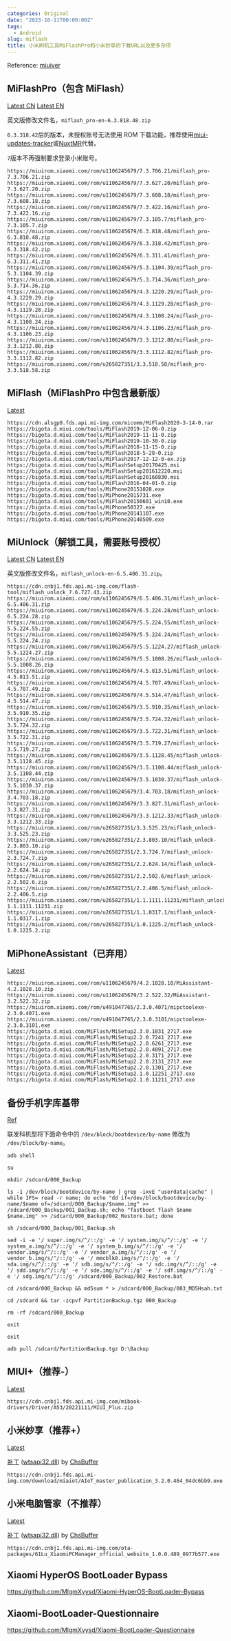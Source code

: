 ```yaml
---
categories: Original
date: "2023-10-11T00:00:00Z"
tags:
  - Android
slug: miflash
title: 小米刷机工具MiFlashPro和小米妙享的下载URL以及更多杂项
---
```


Reference: [miuiver](https://miuiver.com/miflash-pro/)

## MiFlashPro（包含 MiFlash）

[Latest CN](https://miuirom.xiaomi.com/rom/u1106245679/7.3.706.21/miflash_pro-7.3.706.21.zip) [Latest EN](https://miuirom.xiaomi.com/rom/u1106245679/7.3.706.21/miflash_pro-en-7.3.706.21.zip)

英文版修改文件名，`miflash_pro-en-6.3.818.48.zip`

`6.3.318.42`后的版本，未授权账号无法使用 ROM 下载功能，推荐使用[miui-updates-tracker](https://github.com/XiaomiFirmwareUpdater/miui-updates-tracker)或[NuxtMR](https://github.com/HegeKen/NuxtMR)代替。

`7`版本不再强制要求登录小米账号。

```
https://miuirom.xiaomi.com/rom/u1106245679/7.3.706.21/miflash_pro-7.3.706.21.zip
https://miuirom.xiaomi.com/rom/u1106245679/7.3.627.20/miflash_pro-7.3.627.20.zip
https://miuirom.xiaomi.com/rom/u1106245679/7.3.608.18/miflash_pro-7.3.608.18.zip
https://miuirom.xiaomi.com/rom/u1106245679/7.3.422.16/miflash_pro-7.3.422.16.zip
https://miuirom.xiaomi.com/rom/u1106245679/7.3.105.7/miflash_pro-7.3.105.7.zip
https://miuirom.xiaomi.com/rom/u1106245679/6.3.818.48/miflash_pro-6.3.818.48.zip
https://miuirom.xiaomi.com/rom/u1106245679/6.3.318.42/miflash_pro-6.3.318.42.zip
https://miuirom.xiaomi.com/rom/u1106245679/6.3.311.41/miflash_pro-6.3.311.41.zip
https://miuirom.xiaomi.com/rom/u1106245679/5.3.1104.39/miflash_pro-5.3.1104.39.zip
https://miuirom.xiaomi.com/rom/u1106245679/5.3.714.36/miflash_pro-5.3.714.36.zip
https://miuirom.xiaomi.com/rom/u1106245679/4.3.1220.29/miflash_pro-4.3.1220.29.zip
https://miuirom.xiaomi.com/rom/u1106245679/4.3.1129.28/miflash_pro-4.3.1129.28.zip
https://miuirom.xiaomi.com/rom/u1106245679/4.3.1108.24/miflash_pro-4.3.1108.24.zip
https://miuirom.xiaomi.com/rom/u1106245679/4.3.1106.23/miflash_pro-4.3.1106.23.zip
https://miuirom.xiaomi.com/rom/u1106245679/3.3.1212.88/miflash_pro-3.3.1212.88.zip
https://miuirom.xiaomi.com/rom/u1106245679/3.3.1112.82/miflash_pro-3.3.1112.82.zip
https://miuirom.xiaomi.com/rom/u265827351/3.3.518.58/miflash_pro-3.3.518.58.zip
```

## MiFlash（MiFlashPro 中包含最新版）

[Latest](https://cdn.alsgp0.fds.api.mi-img.com/micomm/MiFlash2020-3-14-0.rar)

```
https://cdn.alsgp0.fds.api.mi-img.com/micomm/MiFlash2020-3-14-0.rar
https://bigota.d.miui.com/tools/MiFlash2019-12-06-0.zip
https://bigota.d.miui.com/tools/MiFlash2019-11-11-0.zip
https://bigota.d.miui.com/tools/MiFlash2019-10-30-0.zip
https://bigota.d.miui.com/tools/MiFlash2018-11-15-0.zip
https://bigota.d.miui.com/tools/MiFlash2018-5-28-0.zip
https://bigota.d.miui.com/tools/MiFlash2017-12-12-0-ex.zip
https://bigota.d.miui.com/tools/MiFlashSetup20170425.msi
https://bigota.d.miui.com/tools/MiFlashSetup201612220.msi
https://bigota.d.miui.com/tools/MiFlashSetup20160830.msi
https://bigota.d.miui.com/tools/MiFlash2016-04-01-0.zip
https://bigota.d.miui.com/tools/MiPhone20151028.exe
https://bigota.d.miui.com/tools/MiPhone2015731.exe
https://bigota.d.miui.com/tools/MiFlash20150601_win10.exe
https://bigota.d.miui.com/tools/MiPhone50327.exe
https://bigota.d.miui.com/tools/MiPhone20141107.exe
https://bigota.d.miui.com/tools/MiPhone20140509.exe
```

## MiUnlock（解锁工具，需要账号授权）

[Latest CN](https://cdn.cnbj1.fds.api.mi-img.com/flash-tool/miflash_unlock_7.6.727.43.zip) [Latest EN](https://miuirom.xiaomi.com/rom/u1106245679/6.5.224.28/miflash_unlock-en-6.5.224.28.zip)

英文版修改文件名，`miflash_unlock-en-6.5.406.31.zip`。

```
https://cdn.cnbj1.fds.api.mi-img.com/flash-tool/miflash_unlock_7.6.727.43.zip
https://miuirom.xiaomi.com/rom/u1106245679/6.5.406.31/miflash_unlock-6.5.406.31.zip
https://miuirom.xiaomi.com/rom/u1106245679/6.5.224.28/miflash_unlock-6.5.224.28.zip
https://miuirom.xiaomi.com/rom/u1106245679/5.5.224.55/miflash_unlock-5.5.224.55.zip
https://miuirom.xiaomi.com/rom/u1106245679/5.5.224.24/miflash_unlock-5.5.224.24.zip
https://miuirom.xiaomi.com/rom/u1106245679/5.5.1224.27/miflash_unlock-5.5.1224.27.zip
https://miuirom.xiaomi.com/rom/u1106245679/5.5.1008.26/miflash_unlock-5.5.1008.26.zip
https://miuirom.xiaomi.com/rom/u1106245679/4.5.813.51/miflash_unlock-4.5.813.51.zip
https://miuirom.xiaomi.com/rom/u1106245679/4.5.707.49/miflash_unlock-4.5.707.49.zip
https://miuirom.xiaomi.com/rom/u1106245679/4.5.514.47/miflash_unlock-4.5.514.47.zip
https://miuirom.xiaomi.com/rom/u1106245679/3.5.910.35/miflash_unlock-3.5.910.35.zip
https://miuirom.xiaomi.com/rom/u1106245679/3.5.724.32/miflash_unlock-3.5.724.32.zip
https://miuirom.xiaomi.com/rom/u1106245679/3.5.722.31/miflash_unlock-3.5.722.31.zip
https://miuirom.xiaomi.com/rom/u1106245679/3.5.719.27/miflash_unlock-3.5.719.27.zip
https://miuirom.xiaomi.com/rom/u1106245679/3.5.1128.45/miflash_unlock-3.5.1128.45.zip
https://miuirom.xiaomi.com/rom/u1106245679/3.5.1108.44/miflash_unlock-3.5.1108.44.zip
https://miuirom.xiaomi.com/rom/u1106245679/3.5.1030.37/miflash_unlock-3.5.1030.37.zip
https://miuirom.xiaomi.com/rom/u1106245679/3.4.703.18/miflash_unlock-3.4.703.18.zip
https://miuirom.xiaomi.com/rom/u1106245679/3.3.827.31/miflash_unlock-3.3.827.31.zip
https://miuirom.xiaomi.com/rom/u1106245679/3.3.1212.33/miflash_unlock-3.3.1212.33.zip
https://miuirom.xiaomi.com/rom/u265827351/3.3.525.23/miflash_unlock-3.3.525.23.zip
https://miuirom.xiaomi.com/rom/u265827351/2.3.803.10/miflash_unlock-2.3.803.10.zip
https://miuirom.xiaomi.com/rom/u265827351/2.3.724.7/miflash_unlock-2.3.724.7.zip
https://miuirom.xiaomi.com/rom/u265827351/2.2.624.14/miflash_unlock-2.2.624.14.zip
https://miuirom.xiaomi.com/rom/u265827351/2.2.502.6/miflash_unlock-2.2.502.6.zip
https://miuirom.xiaomi.com/rom/u265827351/2.2.406.5/miflash_unlock-2.2.406.5.zip
https://miuirom.xiaomi.com/rom/u265827351/1.1.1111.11231/miflash_unlock-1.1.1111.11231.zip
https://miuirom.xiaomi.com/rom/u265827351/1.1.0317.1/miflash_unlock-1.1.0317.1.zip
https://miuirom.xiaomi.com/rom/u265827351/1.0.1225.2/miflash_unlock-1.0.1225.2.zip
```

## MiPhoneAssistant（已弃用）

[Latest](https://miuirom.xiaomi.com/rom/u1106245679/4.2.1028.10/MiAssistant-4.2.1028.10.zip)

```
https://miuirom.xiaomi.com/rom/u1106245679/4.2.1028.10/MiAssistant-4.2.1028.10.zip
https://miuirom.xiaomi.com/rom/u1106245679/3.2.522.32/MiAssistant-3.2.522.32.zip
https://miuirom.xiaomi.com/rom/u491047765/2.3.0.4071/mipctoolexe-2.3.0.4071.exe
https://miuirom.xiaomi.com/rom/u491047765/2.3.0.3101/mipctoolexe-2.3.0.3101.exe
https://bigota.d.miui.com/MiFlash/MiSetup2.3.0.1031_2717.exe
https://bigota.d.miui.com/MiFlash/MiSetup2.2.0.7241_2717.exe
https://bigota.d.miui.com/MiFlash/MiSetup2.2.0.6261_2717.exe
https://bigota.d.miui.com/MiFlash/MiSetup2.2.0.4091_2717.exe
https://bigota.d.miui.com/MiFlash/MiSetup2.2.0.3171_2717.exe
https://bigota.d.miui.com/MiFlash/MiSetup2.2.0.2131_2717.exe
https://bigota.d.miui.com/MiFlash/MiSetup2.2.0.1301_2717.exe
https://bigota.d.miui.com/MiFlash/MiSetup2.1.0.12251_2717.exe
https://bigota.d.miui.com/MiFlash/MiSetup2.1.0.11211_2717.exe
```

## 备份手机字库基带

[Ref](https://miuiver.com/backup-phone-partition/)

联发科机型将下面命令中的 `/dev/block/bootdevice/by-name` 修改为 `/dev/block/by-name`。

```shell
adb shell

su

mkdir /sdcard/000_Backup

ls -1 /dev/block/bootdevice/by-name | grep -ixvE "userdata|cache" | while IFS= read -r name; do echo "dd if=/dev/block/bootdevice/by-name/$name of=/sdcard/000_Backup/$name.img" >> /sdcard/000_Backup/001_Backup.sh; echo "fastboot flash $name $name.img" >> /sdcard/000_Backup/002_Restore.bat; done

sh /sdcard/000_Backup/001_Backup.sh

sed -i -e '/ super.img/s/^/::/g' -e '/ system.img/s/^/::/g' -e '/ system_a.img/s/^/::/g' -e '/ system_b.img/s/^/::/g' -e '/ vendor.img/s/^/::/g' -e '/ vendor_a.img/s/^/::/g' -e '/ vendor_b.img/s/^/::/g' -e '/ mmcblk0.img/s/^/::/g' -e '/ sda.img/s/^/::/g' -e '/ sdb.img/s/^/::/g' -e '/ sdc.img/s/^/::/g' -e '/ sdd.img/s/^/::/g' -e '/ sde.img/s/^/::/g' -e '/ sdf.img/s/^/::/g' -e '/ sdg.img/s/^/::/g' /sdcard/000_Backup/002_Restore.bat

cd /sdcard/000_Backup && md5sum * > /sdcard/000_Backup/003_MD5Hsah.txt

cd /sdcard && tar -zcpvf PartitionBackup.tgz 000_Backup

rm -rf /sdcard/000_Backup

exit

exit

adb pull /sdcard/PartitionBackup.tgz D:\Backup
```

## MIUI+（推荐-）

[Latest](https://cdn.cnbj1.fds.api.mi-img.com/mibook-drivers/Driver/A53/20221111/MIUI_Plus.zip)

```
https://cdn.cnbj1.fds.api.mi-img.com/mibook-drivers/Driver/A53/20221111/MIUI_Plus.zip
```

## 小米妙享（推荐+）

[Latest](https://cdn.cnbj1.fds.api.mi-img.com/download/miaiot/AIoT_master_publication_3.2.0.464_04dc6bb9.exe)

[补丁](https://www.coolapk.com/feed/42297337) ([wtsapi32.dll](old/wtsapi32.dll)) by [ChsBuffer](https://github.com/chsbuffer)

```
https://cdn.cnbj1.fds.api.mi-img.com/download/miaiot/AIoT_master_publication_3.2.0.464_04dc6bb9.exe
```

## 小米电脑管家（不推荐）

[Latest](https://cdn.cnbj1.fds.api.mi-img.com/ota-packages/61Lu_XiaomiPCManager_official_website_1.0.0.489_0977b577.exe)

[补丁](https://www.coolapk1s.com/feed/46182665) ([wtsapi32.dll](wtsapi32.dll)) by [ChsBuffer](https://github.com/chsbuffer)

```
https://cdn.cnbj1.fds.api.mi-img.com/ota-packages/61Lu_XiaomiPCManager_official_website_1.0.0.489_0977b577.exe
```

## Xiaomi HyperOS BootLoader Bypass

https://github.com/MlgmXyysd/Xiaomi-HyperOS-BootLoader-Bypass

## Xiaomi-BootLoader-Questionnaire

https://github.com/MlgmXyysd/Xiaomi-BootLoader-Questionnaire
